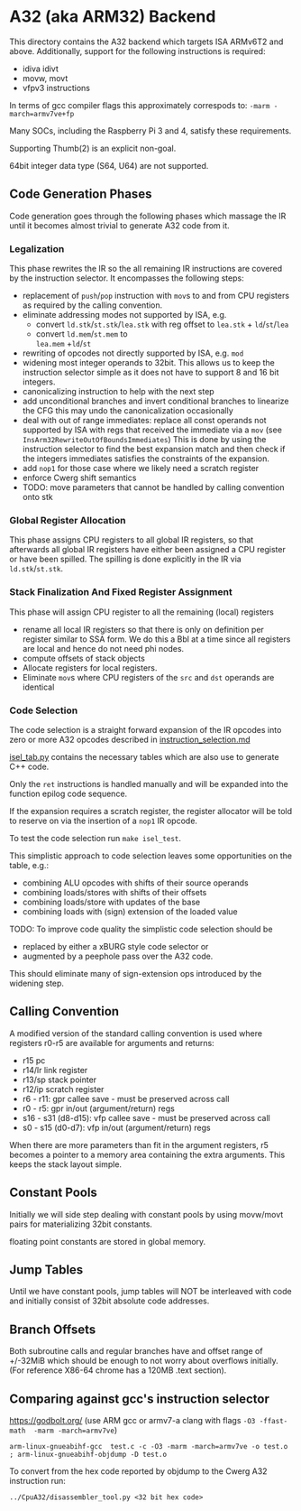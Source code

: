 # A32 (aka ARM32) Backend

This directory contains the A32 backend which targets ISA ARMv6T2 and above.
Additionally, support for the following instructions is required:
* idiva idivt 
* movw, movt
* vfpv3 instructions

In terms of gcc compiler flags this approximately correspods to: `-marm -march=armv7ve+fp `

Many SOCs, including the Raspberry Pi 3 and 4, satisfy these requirements.

Supporting Thumb(2) is an explicit non-goal.

64bit integer data type (S64, U64) are not supported. 

## Code Generation Phases

Code generation goes through the following phases which 
massage the IR until it becomes almost trivial to generate
A32 code from it.

### Legalization

This phase rewrites the IR so the all remaining IR instructions are covered by the 
instruction selector. It encompasses the following steps:

* replacement of `push`/`pop` instruction with `mov`s to and from CPU registers as
  required by the calling convention.
* eliminate addressing modes not supported by ISA, e.g. 
  - convert `ld.stk`/`st.stk`/`lea.stk` with reg offset to 
    `lea.stk` + `ld`/`st`/`lea`
  - convert `ld.mem`/`st.mem` to  
    `lea.mem` +`ld`/`st`
* rewriting of opcodes not directly supported by ISA, e.g. `mod`
* widening most integer operands to 32bit. This allows us to keep the instruction 
  selector simple as it does not have to support 8 and 16 bit integers.
* canonicalizing instruction to help with the next step
* add unconditional branches and invert conditional branches to linearize the CFG
  this may undo the canonicalization occasionally
* deal with out of range immediates:
  replace all const operands not supported by ISA with regs that
  received the immediate via a `mov` (see `InsArm32RewriteOutOfBoundsImmediates`)
  This is done by using the instruction selector to find the best expansion match and
  then check if the integers immediates satisfies the constraints of the expansion.
* add `nop1` for those case where we likely need a scratch register 
* enforce Cwerg shift semantics
* TODO: move parameters that cannot be handled by calling convention
  onto stk 

### Global Register Allocation

This phase assigns CPU registers to all global IR registers, so that afterwards all global IR registers have either been assigned a CPU register or have been spilled. The spilling is
done explicitly in the IR via `ld.stk`/`st.stk`.

###  Stack Finalization And Fixed Register Assignment

This phase will assign CPU register to all the remaining (local) registers 

* rename all local IR registers so that there is only on definition per register 
  similar to SSA form. We do this a Bbl at a time since all registers are local
  and hence do not need phi nodes. 
* compute offsets of stack objects
* Allocate registers for local registers.  
* Eliminate `mov`s where CPU registers of the `src` and `dst` operands are identical 

### Code Selection

The code selection is a straight forward expansion of
the IR opcodes into zero or more A32 opcodes described in
[instruction_selection.md](../Docs/instruction_selection.md)

[isel_tab.py](isel_tab.py) contains the necessary tables which 
are also use to generate C++ code.

Only the `ret` instructions is handled manually and will be expanded 
into the function epilog code sequence.

If the expansion requires a scratch register, the register allocator
will be told to reserve on via the insertion of a `nop1` IR opcode.

To test the code selection run `make isel_test`.

This simplistic approach to code selection leaves some opportunities on the table, e.g.:

* combining ALU opcodes with shifts of their source operands
* combining loads/stores with shifts of their offsets
* combining loads/store with updates of the base
* combining loads with (sign) extension of the loaded value

TODO: To improve code quality the simplistic code selection should be

* replaced by either a xBURG style code selector or
* augmented by a peephole pass over the A32 code.

This should eliminate many of sign-extension ops introduced by the widening step.


## Calling Convention

A modified version of the standard calling convention is used
where registers r0-r5 are available for arguments and returns:

* r15 pc
* r14/lr link register
* r13/sp stack pointer
* r12/ip scratch register
* r6 - r11: gpr callee save - must be preserved across call
* r0 - r5: gpr in/out (argument/return) regs
* s16 - s31  (d8-d15): vfp  callee save - must be preserved across call
* s0 - s15  (d0-d7): vfp in/out (argument/return) regs

When there are more parameters than fit in the argument
registers, r5 becomes a pointer to a memory area containing
the extra arguments. This keeps the stack layout simple.


## Constant Pools

Initially we will side step dealing with constant pools 
by using movw/movt pairs for materializing 32bit constants.

floating point constants are stored in global memory.

## Jump Tables

Until we have constant pools, jump tables will NOT be interleaved with code and initially consist
of 32bit absolute code addresses.


## Branch Offsets

Both subroutine calls and regular branches have and offset range of +/-32MiB 
which should be enough to not worry about overflows initially. 
(For reference X86-64 chrome has a 120MB .text section).

## Comparing against gcc's instruction selector

https://godbolt.org/  (use ARM gcc or armv7-a clang with flags `-O3 -ffast-math  -marm -march=armv7ve`) 

```
arm-linux-gnueabihf-gcc  test.c -c -O3 -marm -march=armv7ve -o test.o ; arm-linux-gnueabihf-objdump -D test.o
```

To convert from the hex code reported by objdump to the Cwerg A32 instruction run:
```
../CpuA32/disassembler_tool.py <32 bit hex code>
```
